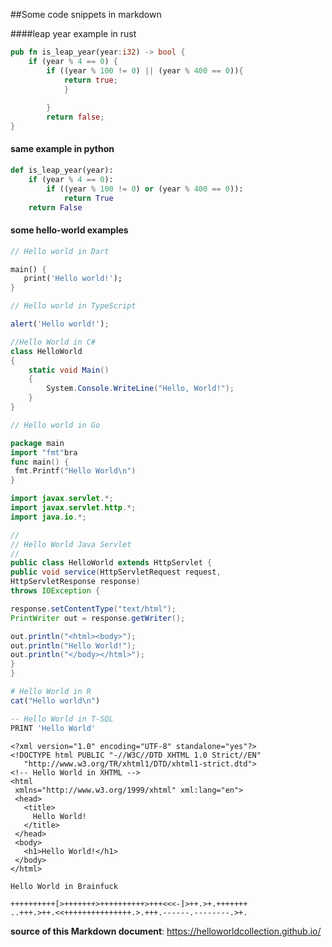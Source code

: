 ##Some code snippets in markdown

####leap year example in rust

```rust
pub fn is_leap_year(year:i32) -> bool {
	if (year % 4 == 0) {
		if ((year % 100 != 0) || (year % 400 == 0)){
			return true;
			}
            
		}
		return false;
}
```
#### same example in python

```python
def is_leap_year(year):
    if (year % 4 == 0):
        if ((year % 100 != 0) or (year % 400 == 0)):
            return True
    return False
```

#### some hello-world examples


```dart
// Hello world in Dart

main() {
   print('Hello world!');
}
```

```typescript
// Hello world in TypeScript

alert('Hello world!');
```

```cs
//Hello World in C#
class HelloWorld
{
    static void Main()
    {
        System.Console.WriteLine("Hello, World!");
    }
}
```

```go
// Hello world in Go

package main
import "fmt"bra
func main() {
 fmt.Printf("Hello World\n")
}
```

```java
import javax.servlet.*;
import javax.servlet.http.*;
import java.io.*;

//
// Hello World Java Servlet
//
public class HelloWorld extends HttpServlet {
public void service(HttpServletRequest request,
HttpServletResponse response)
throws IOException {

response.setContentType("text/html");
PrintWriter out = response.getWriter();

out.println("<html><body>");
out.println("Hello World!");
out.println("</body></html>");
}
}
```

```R
# Hello World in R
cat("Hello world\n")
```

```sql
-- Hello World in T-SQL
PRINT 'Hello World'
```

```xhtml
<?xml version="1.0" encoding="UTF-8" standalone="yes"?>
<!DOCTYPE html PUBLIC "-//W3C//DTD XHTML 1.0 Strict//EN"
   "http://www.w3.org/TR/xhtml1/DTD/xhtml1-strict.dtd">
<!-- Hello World in XHTML -->
<html
 xmlns="http://www.w3.org/1999/xhtml" xml:lang="en">
 <head>
   <title>
     Hello World!
   </title>
 </head>
 <body>
   <h1>Hello World!</h1>
 </body>
</html>

```

```brainfuck
Hello World in Brainfuck

++++++++++[>+++++++>++++++++++>+++<<<-]>++.>+.+++++++
..+++.>++.<<+++++++++++++++.>.+++.------.--------.>+.
```
**source of this Markdown document**: https://helloworldcollection.github.io/